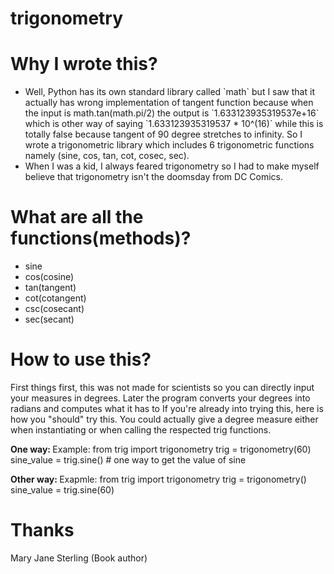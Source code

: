 # trigonometry

# Why I wrote this?
  <ul>
  <li>
  Well, Python has its own standard library called `math` but I saw that it actually has wrong implementation of tangent function because when the input is math.tan(math.pi/2) the output is `1.633123935319537e+16` which is other way of saying `1.633123935319537 * 10^(16)` while this is totally false because tangent of 90 degree stretches to infinity. So I wrote a trigonometric library which includes 6 trigonometric functions namely (sine, cos, tan, cot, cosec, sec).
  </li>
  <li>
    When I was a kid, I always feared trigonometry so I had to make myself believe that trigonometry isn't the doomsday from DC Comics. 
  </li>
  </ul>
  
  
# What are all the functions(methods)?
  <ul>
  <li>sine</li>
  <li>cos(cosine)</li>
  <li>tan(tangent)</li>
  <li>cot(cotangent)</li>
  <li>csc(cosecant)</li>
  <li>sec(secant)</li>
  </ul>
  
# How to use this?
  First things first, this was not made for scientists so you can directly input your measures in degrees.
  Later the program converts your degrees into radians and computes what it has to
  If you're already into trying this, here is how you "should" try this.
  You could actually give a degree measure either when instantiating or when calling the respected trig functions.
  
  <b> One way: </b>
  Example:
  from trig import trigonometry
  trig = trigonometry(60)
  sine_value = trig.sine() # one way to get the value of sine
  
  <b> Other way: </b>
  Exapmle:
  from trig import trigonometry
  trig = trigonometry()
  sine_value = trig.sine(60)
  
  
# Thanks
  Mary Jane Sterling (Book author)
